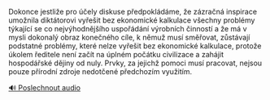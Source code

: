 
Dokonce jestliže pro účely diskuse předpokládáme, že zázračná inspirace umožnila diktátorovi vyřešit bez ekonomické kalkulace všechny problémy týkající se co nejvýhodnějšího uspořádání výrobních činností a že má v mysli dokonalý obraz konečného cíle, k němuž musí směřovat, zůstávají podstatné problémy, které nelze vyřešit bez ekonomické kalkulace, protože úkolem ředitele není začít na úplném počátku civilizace a zahájit hospodářské dějiny od nuly. Prvky, za jejichž pomoci musí pracovat, nejsou pouze přírodní zdroje nedotčené předchozím využitím.

[🔊 Poslechnout audio](/data/7-paragraphs/audio/chapter_143/para_002-Dokonce-jestlie-pro-ely-diskuse-pedpokldme.mp3)
